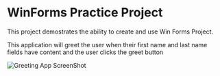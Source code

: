 # WinForms Practice Project

This project demostrates the ability to create and use Win Forms Project.

This application will greet the user when their first name and last name fields have content and the user clicks the greet button

![Greeting App ScreenShot](https://user-images.githubusercontent.com/17693494/151690835-9211c3ea-0ef9-43ae-b088-3013d67b972d.PNG)
